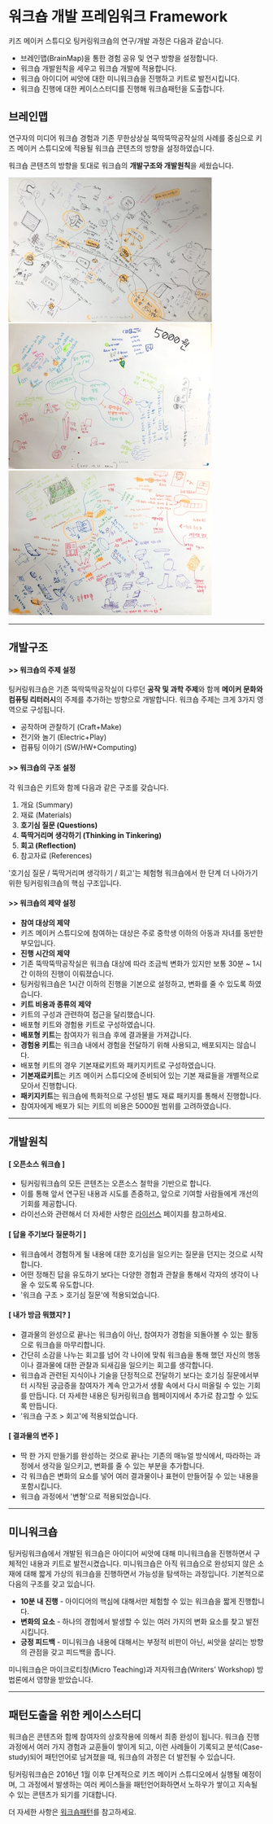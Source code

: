 # 워크숍 개발 프레임워크 Framework

키즈 메이커 스튜디오 팅커링워크숍의 연구/개발 과정은 다음과 같습니다.

 * 브레인맵(BrainMap)을 통한 경험 공유 및 연구 방향을 설정합니다.
 * 워크숍 개발원칙을 세우고 워크숍 개발에 적용합니다.
 * 워크숍 아이디어 씨앗에 대한 미니워크숍을 진행하고 키트로 발전시킵니다.
 * 워크숍 진행에 대한 케이스스터디를 진행해 워크숍패턴을 도출합니다.


## 브레인맵
연구자의 미디어 워크숍 경험과 기존 무한상상실 뚝딱뚝딱공작실의 사례를 중심으로 키즈 메이커 스튜디오에 적용될 워크숍 콘텐츠의 방향을 설정하였습니다.

워크숍 콘텐츠의 방향을 토대로 워크숍의 **개발구조와 개발원칙**을 세웠습니다.

![BrainMap01](images/brain_map_1.jpg)
![BrainMap01](images/brain_map_2.jpg)
![BrainMap01](images/brain_map_3.jpg)

----
## 개발구조

#### **>> 워크숍의 주제 설정**
팅커링워크숍은 기존 뚝딱뚝딱공작실이 다루던 **공작 및 과학 주제**와 함께 **메이커 문화와 컴퓨팅 리터러시**의 주제를 추가하는 방향으로 개발합니다. 워크숍 주제는 크게 3가지 영역으로 구성됩니다. 

 * 공작하며 관찰하기 (Craft+Make)
 * 전기와 놀기 (Electric+Play)
 * 컴퓨팅 이야기 (SW/HW+Computing)


#### **>> 워크숍의 구조 설정**
각 워크숍은 키트와 함께 다음과 같은 구조를 갖습니다.

 1. 개요 (Summary)
 1. 재료 (Materials)
 1. **호기심 질문 (Questions)**
 1. **뚝딱거리며 생각하기 (Thinking in Tinkering)**
 1. **회고 (Reflection)**
 1. 참고자료 (References)

'호기심 질문 / 뚝딱거리며 생각하기 / 회고'는 체험형 워크숍에서 한 단계 더 나아가기 위한 팅커링워크숍의 핵심 구조입니다.

 
#### **>> 워크숍의 제약 설정**
 * **참여 대상의 제약**
  * 키즈 메이커 스튜디오에 참여하는 대상은 주로 중학생 이하의 아동과 자녀를 동반한 부모입니다.
 * **진행 시간의 제약**
  * 기존 뚝딱뚝딱공작실은 워크숍 대상에 따라 조금씩 변화가 있지만 보통 30분 ~ 1시간 이하의 진행이 이뤄졌습니다.
  * 팅커링워크숍은 1시간 이하의 진행을 기본으로 설정하고, 변화를 줄 수 있도록 하였습니다.
 * **키트 비용과 종류의 제약**
  * 키트의 구성과 관련하여 접근을 달리했습니다.
  * 배포형 키트와 경험용 키트로 구성하였습니다.
  * **배포형 키트**는 참여자가 워크숍 후에 결과물을 가져갑니다.
  * **경험용 키트**는 워크숍 내에서 경험을 전달하기 위해 사용되고, 배포되지는 않습니다.
  * 배포형 키트의 경우 기본재료키트와 패키지키트로 구성하였습니다.
  * **기본재료키트**는 키즈 메이커 스튜디오에 준비되어 있는 기본 재료들을 개별적으로 모아서 진행합니다.
  * **패키지키트**는 워크숍에 특화적으로 구성된 별도 재료 패키지를 통해서 진행합니다.
  * 참여자에게 배포가 되는 키트의 비용은 5000원 범위를 고려하였습니다.
  

----
## 개발원칙

#### **[ 오픈소스 워크숍 ]**
 * 팅커링워크숍의 모든 콘텐츠는 오픈소스 철학을 기반으로 합니다.
 * 이를 통해 앞서 연구된 내용과 시도를 존중하고, 앞으로 기여할 사람들에게 개선의 기회를 제공합니다.
 * 라이선스와 관련해서 더 자세한 사항은 [라이선스](../license.md) 페이지를 참고하세요.

#### **[ 답을 주기보다 질문하기 ]**
 * 워크숍에서 경험하게 될 내용에 대한 호기심을 일으키는 질문을 던지는 것으로 시작합니다.
 * 어떤 정해진 답을 유도하기 보다는 다양한 경험과 관찰을 통해서 각자의 생각이 나올 수 있도록 유도합니다.
 * '워크숍 구조 > 호기심 질문'에 적용되었습니다.
  
#### **[ 내가 방금 뭐했지? ]**
 * 결과물의 완성으로 끝나는 워크숍이 아닌, 참여자가 경험을 되돌아볼 수 있는 활동으로 워크숍을 마무리합니다.
 * 간단히 소감을 나누는 회고를 넘어 각 나이에 맞춰 워크숍을 통해 했던 자신의 행동이나 결과물에 대한 관찰과 되새김을 일으키는 회고를 생각합니다.
 * 워크숍과 관련된 지식이나 기술을 단정적으로 전달하기 보다는 호기심 질문에서부터 시작된 궁금증을 참여자가 계속 안고가서 생활 속에서 다시 떠올릴 수 있는 기회를 만듭니다. 더 자세한 내용은 팅커링워크숍 웹페이지에서 추가로 참고할 수 있도록 만듭니다.
 * '워크숍 구조 > 회고'에 적용되었습니다.
 
#### **[ 결과물의 변주 ]** 
 * 딱 한 가지 만들기를 완성하는 것으로 끝나는 기존의 매뉴얼 방식에서, 따라하는 과정에서 생각을 일으키고, 변화를 줄 수 있는 부분을 추가합니다.
 * 각 워크숍은 변화의 요소를 넣어 여러 결과물이나 표현이 만들어질 수 있는 내용을 포함시킵니다.
 * 워크숍 과정에서 '변형'으로 적용되었습니다.


 
----
## 미니워크숍
팅커링워크숍에서 개발된 워크숍은 아이디어 씨앗에 대해 미니워크숍을 진행하면서 구체적인 내용과 키트로 발전시켰습니다. 미니워크숍은 아직 워크숍으로 완성되지 않은 소재에 대해 짧게 가상의 워크숍을 진행하면서 가능성을 탐색하는 과정입니다. 기본적으로 다음의 구조를 갖고 있습니다.

 * **10분 내 진행** - 아이디어의 핵심에 대해서만 체험할 수 있는 워크숍을 짧게 진행합니다.
 * **변화의 요소** - 하나의 경험에서 발생할 수 있는 여러 가지의 변화 요소를 찾고 발전시킵니다.
 * **긍정 피드백** - 미니워크숍 내용에 대해서는 부정적 비판이 아닌, 씨앗을 살리는 방향의 관점을 갖고 피드백을 줍니다.
 
미니워크숍은 마이크로티칭(Micro Teaching)과 저자워크숍(Writers' Workshop) 방법론에서 영향을 받았습니다.


----
## 패턴도출을 위한 케이스스터디
워크숍은 콘텐츠와 함께 참여자의 상호작용에 의해서 최종 완성이 됩니다. 워크숍 진행과정에서 여러 가지 경험과 교훈들이 쌓이게 되고, 이런 사례들이 기록되고 분석(Case-study)되어 패턴언어로 남겨졌을 때, 워크숍의 과정은 더 발전될 수 있습니다.

팅커링워크숍은 2016년 1월 이후 단계적으로 키즈 메이커 스튜디오에서 실행될 예정이며, 그 과정에서 발생하는 여러 케이스들을 패턴언어화하면서 노하우가 쌓이고 지속될 수 있는 콘텐츠가 되기를 기대합니다.

더 자세한 사항은 [워크숍패턴](patterns.md)를 참고하세요.
